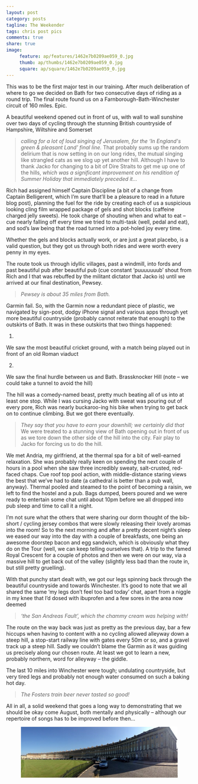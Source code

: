 ```yaml
---
layout: post
category: posts
tagline: The Weekender
tags: chris post pics
comments: true
share: true
image: 
     feature: ap/features/1462e7b0209ae059_0.jpg
     thumb: ap/thumbs/1462e7b0209ae059_0.jpg
     square: ap/square/1462e7b0209ae059_0.jpg
---
```

This was to be the first major test in our training.
After much deliberation of where to go we
decided on Bath for two consecutive days of riding as a round trip.  The final route found us on a
Farnborough-Bath-Winchester circuit of 160 miles.  Epic.


A beautiful weekend opened out in front of us, with wall to
wall sunshine over two days of cycling through the stunning British countryside
of Hampshire, Wiltshire and Somerset
> *calling for a lot of loud singing of
Jerusalem, for the ‘In England's green & pleasant Land’ final line.*
That probably sums up the random delirium
that is now setting in on our long rides, the mutual singing like strangled
cats as we slog up yet another hill. 
Although I have to thank Jacko for changing to a bit of Dire Straits to
get me up one of the hills,
> *which was a significant improvement on his
rendition of Summer Holiday that immediately preceded it…*


Rich had assigned himself Captain Discipline (a bit of a
change from Captain Belligerent, which I’m sure that’ll be a pleasure to read
in a future blog post), planning the fuel for the ride by creating each of us a
suspicious looking cling film wrapped package of gels and shot blocks (caffeine
charged jelly sweets).  He took charge of
shouting when and what to eat – cue nearly falling off every time we tried to
multi-task (well, pedal and eat), and sod’s law being that the road turned into
a pot-holed joy every time.

  
Whether the
gels and blocks actually work, or are just a great placebo, is a valid question,
but they got us through both rides and were worth every penny in my eyes.


The route took us through idyllic villages, past a windmill,
into fords and past beautiful pub after beautiful pub (cue constant ‘puuuuuuub’
shout from Rich and I that was rebuffed by the militant dictator that Jacko is)
until we arrived at our final destination, Pewsey.
> *Pewsey is about 35 miles from Bath.*

  
Garmin fail. 
So, with the Garmin now a redundant piece of plastic, we navigated by
sign-post, dodgy iPhone signal and various apps through yet more beautiful
countryside (probably cannot reiterate that enough) to the outskirts of
Bath.  It was in these outskirts that two
things happened:


1.      
We saw the most beautiful cricket ground, with a
match being played out in front of an old Roman viaduct

2.      
We saw the final hurdle between us and
Bath.  Brassknocker Hill (note – we could
take a tunnel to avoid the hill)

  


The hill was a comedy-named beast, pretty much beating all
of us into at least one stop.  While I
was cursing Jacko with sweat was pouring out of every pore, Rich was nearly
buckaroo-ing his bike when trying to get back on to continue climbing.  But we got there eventually.
>*They say that you have to earn your downhill; we certainly did that*
We were treated to a stunning view of Bath opening out
in front of us as we tore down the other side of the hill into the city.  Fair play to Jacko for forcing us to do the
hill.


We met Andria, my girlfriend, at the thermal spa for a bit
of well-earned relaxation.  She was
probably really keen on spending the next couple of hours in a pool when she saw
three incredibly sweaty, salt-crusted, red-faced chaps.  Cue roof top pool action, with
middle-distance staring views the best that we’ve had to date (a cathedral is better
than a pub wall, anyway).  Thermal pooled
and steamed to the point of becoming a raisin, we left to find the hostel and a
pub.  Bags dumped, beers poured and we
were ready to entertain some chat until about 10pm before we all dropped into
pub sleep and time to call it a night.  
  
  



I’m not sure what the others that were sharing our dorm thought of the bib-short / cycling jersey combos that were slowly releasing their lovely aromas into the room!
So to the next morning and after a pretty decent night’s sleep we eased our way into the day with a couple of breakfasts, one being an
awesome doorstep bacon and egg sandwich, which is obviously what they do on the
Tour (well, we can keep telling ourselves that).
A trip to the famed Royal Crescent for a
couple of photos and then we were on our way, via a massive hill to get back
out of the valley (slightly less bad than the route in, but still pretty
gruelling).

  
With that punchy start
dealt with, we got our legs spinning back through the beautiful countryside and
towards Winchester.  It’s good to note
that we all shared the same ‘my legs don’t feel too bad today’ chat, apart from
a niggle in my knee that I’d dosed with ibuprofen and a few sores in the area
now deemed
> *‘the San Andreas Fault’, which the chammy cream was helping with!*

  


The route on the way back was just as pretty as the previous
day, bar a few hiccups when having to content with a no cycling allowed
alleyway down a steep hill, a stop-start railway line with gates every 50m or
so, and a gravel track up a steep hill.  Sadly
we couldn’t blame the Garmin as it was guiding us precisely along our chosen
route.  At least we got to learn a new,
probably northern, word for alleyway – the giddle.


The last 10 miles into Winchester were tough; undulating countryside, but very tired legs
and probably not enough water consumed on such a baking hot day.
> *The Fosters train beer never tasted so good!*


All in all, a solid weekend that goes a long way to demonstrating
that we should be okay come August, both mentally and physically – although our
repertoire of songs has to be improved before then… 		 	   		  <figure class="">
<a href="/images/ap/standard/1462e7b0209ae059_0.jpg">
<img src="/images/ap/standard/1462e7b0209ae059_0.jpg">
</a></figure>